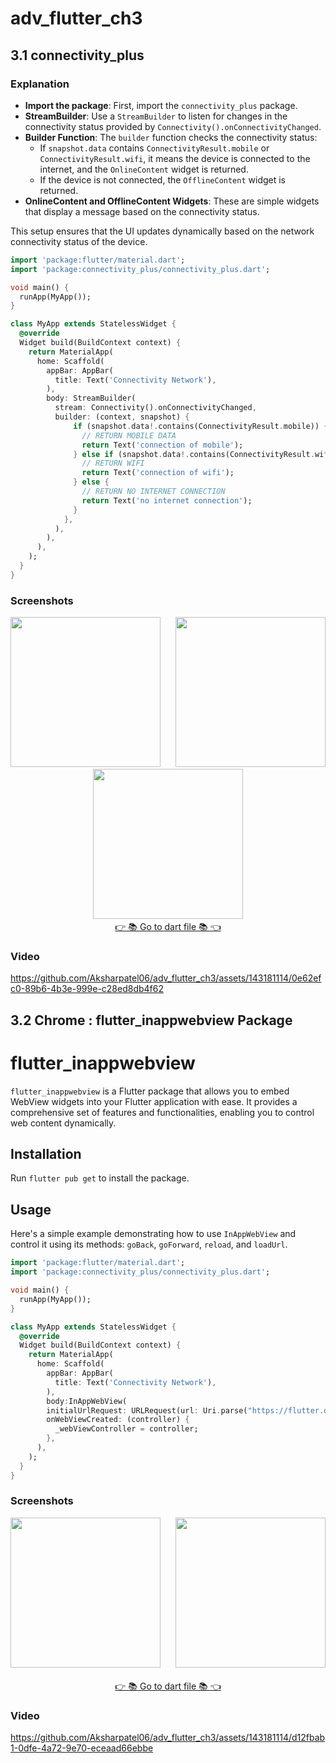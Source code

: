 # adv_flutter_ch3

##  3.1 connectivity_plus

### Explanation
- **Import the package**: First, import the `connectivity_plus` package.
- **StreamBuilder**: Use a `StreamBuilder` to listen for changes in the connectivity status provided by `Connectivity().onConnectivityChanged`.
- **Builder Function**: The `builder` function checks the connectivity status:
  - If `snapshot.data` contains `ConnectivityResult.mobile` or `ConnectivityResult.wifi`, it means the device is connected to the internet, and the `OnlineContent` widget is returned.
  - If the device is not connected, the `OfflineContent` widget is returned.
- **OnlineContent and OfflineContent Widgets**: These are simple widgets that display a message based on the connectivity status.

This setup ensures that the UI updates dynamically based on the network connectivity status of the device.


```dart
import 'package:flutter/material.dart';
import 'package:connectivity_plus/connectivity_plus.dart';

void main() {
  runApp(MyApp());
}

class MyApp extends StatelessWidget {
  @override
  Widget build(BuildContext context) {
    return MaterialApp(
      home: Scaffold(
        appBar: AppBar(
          title: Text('Connectivity Network'),
        ),
        body: StreamBuilder(
          stream: Connectivity().onConnectivityChanged,
          builder: (context, snapshot) {
              if (snapshot.data!.contains(ConnectivityResult.mobile)) {
                // RETURN MOBILE DATA
                return Text('connection of mobile');
              } else if (snapshot.data!.contains(ConnectivityResult.wifi)) {
                // RETURN WIFI
                return Text('connection of wifi');
              } else {  
                // RETURN NO INTERNET CONNECTION
                return Text('no internet connection');
              }
            },
          ),
        ),
      ),
    );
  }
}
```

### Screenshots

<div align="center">
  <img src= "https://github.com/Aksharpatel06/adv_flutter_ch3/assets/143181114/b7b0d9c6-bb5a-42a5-b25f-d1dec3b830ad"  width = 240> &nbsp;&nbsp;&nbsp;&nbsp;
  <img src= "https://github.com/Aksharpatel06/adv_flutter_ch3/assets/143181114/45e4b4bc-9dd6-4e9d-ba46-acf69a49fd63" width = 240> &nbsp;&nbsp;&nbsp;&nbsp;
  <img src= "https://github.com/Aksharpatel06/adv_flutter_ch3/assets/143181114/432d7e5c-0871-471c-bf92-3ecb3b59c7c0" width = 240> &nbsp;&nbsp;&nbsp;&nbsp;
</div>

<div align="center">
  <a href='https://github.com/Aksharpatel06/adv_flutter_ch3/tree/master/lib/ch3/task_1/view/network_error'>👉 📚 Go to dart file 📚 👈</a>
</div>

### Video 

https://github.com/Aksharpatel06/adv_flutter_ch3/assets/143181114/0e62efc0-89b6-4b3e-999e-c28ed8db4f62


## 3.2 Chrome : flutter_inappwebview Package 

# flutter_inappwebview

`flutter_inappwebview` is a Flutter package that allows you to embed WebView widgets into your Flutter application with ease. It provides a comprehensive set of features and functionalities, enabling you to control web content dynamically.

## Installation

Run `flutter pub get` to install the package.

## Usage

Here's a simple example demonstrating how to use `InAppWebView` and control it using its methods: `goBack`, `goForward`, `reload`, and `loadUrl`.


```dart
import 'package:flutter/material.dart';
import 'package:connectivity_plus/connectivity_plus.dart';

void main() {
  runApp(MyApp());
}

class MyApp extends StatelessWidget {
  @override
  Widget build(BuildContext context) {
    return MaterialApp(
      home: Scaffold(
        appBar: AppBar(
          title: Text('Connectivity Network'),
        ),
        body:InAppWebView(
        initialUrlRequest: URLRequest(url: Uri.parse("https://flutter.dev")),
        onWebViewCreated: (controller) {
          _webViewController = controller;
        },
      ),
    );
  }
}
```

### Screenshots

<div align="center">
  <img src= "https://github.com/Aksharpatel06/adv_flutter_ch3/assets/143181114/0efdb06b-3802-49be-b6c3-7c3ba63af174" width = 240> &nbsp;&nbsp;&nbsp;&nbsp;
  <img src= "https://github.com/Aksharpatel06/adv_flutter_ch3/assets/143181114/2095f090-1104-4e66-93ff-f688ef907d40" width = 240> &nbsp;&nbsp;&nbsp;&nbsp;
</div>

<div align="center">
  <a href='https://github.com/Aksharpatel06/adv_flutter_ch3/tree/master/lib/ch3/task_2'>👉 📚 Go to dart file 📚 👈</a>
</div>

### Video 

https://github.com/Aksharpatel06/adv_flutter_ch3/assets/143181114/d12fbab1-0dfe-4a72-9e70-eceaad66ebbe
